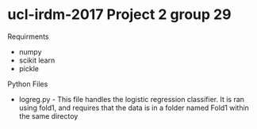 # ucl-irdm-2017 Project 2 group 29

Requirments
* numpy
* scikit learn
* pickle

Python Files
* logreg.py - This file handles the logistic regression classifier. It is ran using fold1, and requires that the data is in a folder named Fold1 within the same directoy
 
